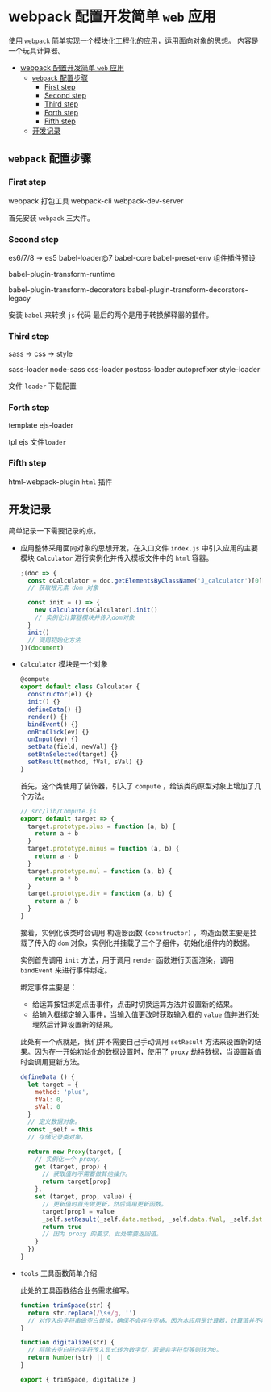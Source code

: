 # webpack 配置开发简单 `web` 应用

使用 `webpack` 简单实现一个模块化工程化的应用，运用面向对象的思想。
内容是一个玩具计算器。

- [webpack 配置开发简单 `web` 应用](#webpack-配置开发简单-web-应用)
  - [`webpack` 配置步骤](#webpack-配置步骤)
    - [First step](#first-step)
    - [Second step](#second-step)
    - [Third step](#third-step)
    - [Forth step](#forth-step)
    - [Fifth step](#fifth-step)
  - [开发记录](#开发记录)

## `webpack` 配置步骤

### First step

webpack 打包工具
webpack-cli
webpack-dev-server

首先安装 `webpack` 三大件。

### Second step

es6/7/8 -> es5
babel-loader@7
babel-core
babel-preset-env 组件插件预设

babel-plugin-transform-runtime

babel-plugin-transform-decorators
babel-plugin-transform-decorators-legacy

安装 `babel` 来转换 `js` 代码
最后的两个是用于转换解释器的插件。

### Third step

sass -> css -> style

sass-loader
node-sass
css-loader
postcss-loader autoprefixer
style-loader

文件 `loader` 下载配置

### Forth step

template ejs-loader

tpl ejs 文件`loader`

### Fifth step

html-webpack-plugin
`html` 插件

## 开发记录

简单记录一下需要记录的点。

- 应用整体采用面向对象的思想开发，在入口文件 `index.js` 中引入应用的主要模块 `Calculator` 进行实例化并传入模板文件中的 `html` 容器。

  ```js
  ;(doc => {
    const oCalculator = doc.getElementsByClassName('J_calculator')[0]
    // 获取根元素 dom 对象

    const init = () => {
      new Calculator(oCalculator).init()
      // 实例化计算器模块并传入dom对象
    }
    init()
    // 调用初始化方法
  })(document)
  ```

- `Calculator` 模块是一个对象

  ```js
  @compute
  export default class Calculator {
    constructor(el) {}
    init() {}
    defineData() {}
    render() {}
    bindEvent() {}
    onBtnClick(ev) {}
    onInput(ev) {}
    setData(field, newVal) {}
    setBtnSelected(target) {}
    setResult(method, fVal, sVal) {}
  }
  ```

  首先，这个类使用了装饰器，引入了 `compute` ，给该类的原型对象上增加了几个方法。

  ```js
  // src/lib/Compute.js
  export default target => {
    target.prototype.plus = function (a, b) {
      return a + b
    }
    target.prototype.minus = function (a, b) {
      return a - b
    }
    target.prototype.mul = function (a, b) {
      return a * b
    }
    target.prototype.div = function (a, b) {
      return a / b
    }
  }
  ```

  接着，实例化该类时会调用 构造器函数 `(constructor)` ，构造函数主要是挂载了传入的 `dom` 对象，实例化并挂载了三个子组件，初始化组件内的数据。

  实例首先调用 `init` 方法，用于调用 `render` 函数进行页面渲染，调用 `bindEvent` 来进行事件绑定。

  绑定事件主要是：

  - 给运算按钮绑定点击事件，点击时切换运算方法并设置新的结果。
  - 给输入框绑定输入事件，当输入值更改时获取输入框的 `value` 值并进行处理然后计算设置新的结果。

  此处有一个点就是，我们并不需要自己手动调用 `setResult` 方法来设置新的结果。因为在一开始初始化的数据设置时，使用了 `proxy` 劫持数据，当设置新值时会调用更新方法。

  ```js
  defineData () {
    let target = {
      method: 'plus',
      fVal: 0,
      sVal: 0
    }
    // 定义数据对象。
    const _self = this
    // 存储记录类对象。

    return new Proxy(target, {
      // 实例化一个 proxy。
      get (target, prop) {
        // 获取值时不需要做其他操作。
        return target[prop]
      },
      set (target, prop, value) {
        // 更新值时首先做更新，然后调用更新函数。
        target[prop] = value
        _self.setResult(_self.data.method, _self.data.fVal, _self.data.sVal)
        return true
        // 因为 proxy 的要求，此处需要返回值。
      }
    })
  }
  ```

- `tools` 工具函数简单介绍

  此处的工具函数结合业务需求编写。

  ```js
  function trimSpace(str) {
    return str.replace(/\s+/g, '')
    // 对传入的字符串做空白替换，确保不会存在空格，因为本应用是计算器，计算值并不需要空白符所以全部删除。
  }

  function digitalize(str) {
    // 将除去空白符的字符传入显式转为数字型，若是非字符型等则转为0。
    return Number(str) || 0
  }

  export { trimSpace, digitalize }
  ```
